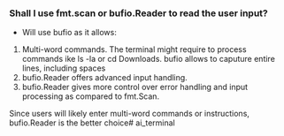 
### Shall I use fmt.scan or bufio.Reader to read the user input?
- Will use bufio as it allows:
1) Multi-word commands. The terminal might require to process commands ike ls -la or cd Downloads. bufio allows to caputure entire lines, including spaces
2) bufio.Reader offers advanced input handling.
3) bufio.Reader gives more control over error handling and input processing as compared to fmt.Scan.

Since users will likely enter multi-word commands or instructions, bufio.Reader is the better choice# ai_terminal
